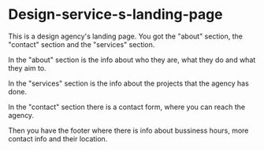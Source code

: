 # Design-service-s-landing-page

This is a design agency's landing page. You got the "about" section, the "contact" section and the "services" section.

In the "about" section is the info about who they are, what they do and what they aim to.

In the "services" section is the info about the projects that the agency has done.

In the "contact" section there is a contact form, where you can reach the agency.

Then you have the footer where there is info about bussiness hours, more contact info and their location.
